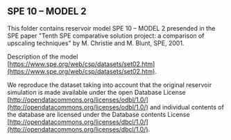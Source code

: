## SPE 10 – MODEL 2

This folder contains reservoir model SPE 10 – MODEL 2 presended in the SPE paper "Tenth SPE comparative solution project: a comparison of upscaling techniques"
by M. Christie and M. Blunt, SPE, 2001.

Description of the model [https://www.spe.org/web/csp/datasets/set02.htm](https://www.spe.org/web/csp/datasets/set02.htm).

We reproduce the dataset taking into account that the original reservoir simulation is made available under the open Database License [http://opendatacommons.org/licenses/odbl/1.0/](http://opendatacommons.org/licenses/odbl/1.0/) and individual contents of the database are licensed under the Database contents License [http://opendatacommons.org/licenses/dbcl/1.0/](http://opendatacommons.org/licenses/dbcl/1.0/).

